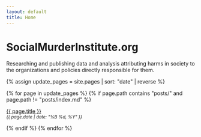 ```yaml
---
layout: default
title: Home
---
```


# SocialMurderInstitute.org
Researching and publishing data and analysis attributing harms in society to the organizations and policies directly responsible for them.


<div markdown="0">

{% assign update_pages = site.pages | sort: "date" | reverse %}

{% for page in update_pages %}
  {% if page.path contains "posts/" and page.path != "posts/index.md" %}
    <p>
      <a href="{{ page.url }}">{{ page.title }}</a><br>
      <small><em>{{ page.date | date: "%B %d, %Y" }}</em></small>
    </p>
  {% endif %}
{% endfor %}

</div>
